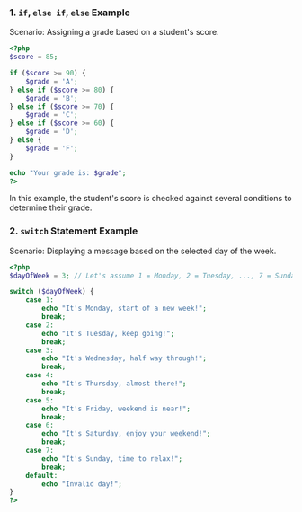 ### 1. `if`, `else if`, `else` Example
Scenario: Assigning a grade based on a student's score.

```php
<?php
$score = 85;

if ($score >= 90) {
    $grade = 'A';
} else if ($score >= 80) {
    $grade = 'B';
} else if ($score >= 70) {
    $grade = 'C';
} else if ($score >= 60) {
    $grade = 'D';
} else {
    $grade = 'F';
}

echo "Your grade is: $grade";
?>
```

In this example, the student's score is checked against several conditions to determine their grade.

### 2. `switch` Statement Example
Scenario: Displaying a message based on the selected day of the week.

```php
<?php
$dayOfWeek = 3; // Let's assume 1 = Monday, 2 = Tuesday, ..., 7 = Sunday

switch ($dayOfWeek) {
    case 1:
        echo "It's Monday, start of a new week!";
        break;
    case 2:
        echo "It's Tuesday, keep going!";
        break;
    case 3:
        echo "It's Wednesday, half way through!";
        break;
    case 4:
        echo "It's Thursday, almost there!";
        break;
    case 5:
        echo "It's Friday, weekend is near!";
        break;
    case 6:
        echo "It's Saturday, enjoy your weekend!";
        break;
    case 7:
        echo "It's Sunday, time to relax!";
        break;
    default:
        echo "Invalid day!";
}
?>
```